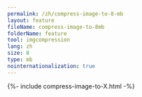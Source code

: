 ```yaml
---
permalink: /zh/compress-image-to-8-mb
layout: feature
fileName: compress-image-to-8mb
folderName: feature
tool: imgcompression
lang: zh
size: 8
type: mb
nointernationalization: true
---
```

{%- include compress-image-to-X.html -%}       
